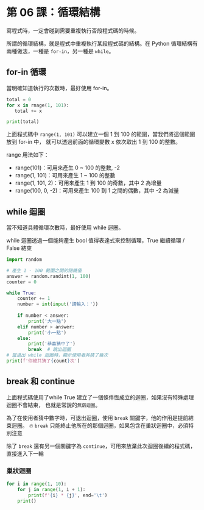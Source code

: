 # 第 06 課：循環結構
寫程式時，一定會碰到需要重複執行否段程式碼的時候。
  
所謂的循環結構，就是程式中重複執行某段程式碼的結構。在  Python 循環結構有兩種做法，一種是 `for-in`，另一種是 `while`。
  
## for-in 循環
當明確知道執行的次數時，最好使用 for-in。

```py
total = 0
for x in rnage(1, 101):
   total += x

print(total)
```

上面程式碼中 `range(1, 101)` 可以建立一個 1 到 100 的範圍，當我們將這個範圍放到 for-in 中，
就可以透過前面的循環變數 x 依次取出 1 到 100 的整數。

range 用法如下：
- range(101)：可用來產生 0 ~ 100 的整數, -2
- range(1, 101)：可用來產生 1 ~ 100 的整數
- range(1, 101, 2)：可用來產生 1 到 100 的奇數，其中 2 為增量
- range(100, 0, -2)：可用來產生 100 到 1 之間的偶數，其中 -2 為減量

## while 迴圈
當不知道具體循環次數時，最好使用 while 迴圈。

while 迴圈透過一個能夠產生 bool 值得表達式來控制循環，True 繼續循環 / False 結束

```py
import random

# 產生 1 - 100 範圍之間的隨機值
answer = random.randint(1, 100)
counter = 0

while True:
    counter += 1
    number = int(input('請輸入：'))
    
    if number < answer:
        print('大一點')
    elif number > answer:
        print('小一點')
    else:
        print('恭喜猜中了')
        break  # 跳出迴圈
# 當退出 while 迴圈時，顯示使用者共猜了幾次
print(f'你總共猜了{count}次')
```

## break 和 continue
上面程式碼使用了while True 建立了一個條件恆成立的迴圈，如果沒有特殊處理迴圈不會結束，
也就是常說的`無窮迴圈`。

為了在使用者猜中數字時，可退出迴圈，使用 `break` 關鍵字，他的作用是提前結束迴圈。
🔥 `break` 只能終止他所在的那個迴圈，如果包含在巢狀迴圈中，必須特別注意

除了 `break` 還有另一個關鍵字為 `continue`，可用來放棄此次迴圈後續的程式碼，直接進入下一輪

### 巢狀迴圈
```py
for i in range(1, 10):
    for j in range(1, i + 1):
        print(f'{i} * {j}', end='\t')
    print()
```
